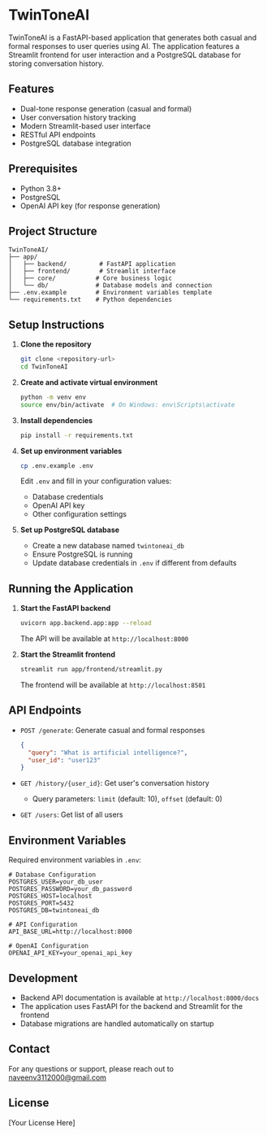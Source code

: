 # TwinToneAI

TwinToneAI is a FastAPI-based application that generates both casual and formal responses to user queries using AI. The application features a Streamlit frontend for user interaction and a PostgreSQL database for storing conversation history.

## Features

- Dual-tone response generation (casual and formal)
- User conversation history tracking
- Modern Streamlit-based user interface
- RESTful API endpoints
- PostgreSQL database integration

## Prerequisites

- Python 3.8+
- PostgreSQL
- OpenAI API key (for response generation)

## Project Structure

```
TwinToneAI/
├── app/
│   ├── backend/         # FastAPI application
│   ├── frontend/        # Streamlit interface
│   ├── core/           # Core business logic
│   └── db/             # Database models and connection
├── .env.example        # Environment variables template
└── requirements.txt    # Python dependencies
```

## Setup Instructions

1. **Clone the repository**
   ```bash
   git clone <repository-url>
   cd TwinToneAI
   ```

2. **Create and activate virtual environment**
   ```bash
   python -m venv env
   source env/bin/activate  # On Windows: env\Scripts\activate
   ```

3. **Install dependencies**
   ```bash
   pip install -r requirements.txt
   ```

4. **Set up environment variables**
   ```bash
   cp .env.example .env
   ```
   Edit `.env` and fill in your configuration values:
   - Database credentials
   - OpenAI API key
   - Other configuration settings

5. **Set up PostgreSQL database**
   - Create a new database named `twintoneai_db`
   - Ensure PostgreSQL is running
   - Update database credentials in `.env` if different from defaults

## Running the Application

1. **Start the FastAPI backend**
   ```bash
   uvicorn app.backend.app:app --reload
   ```
   The API will be available at `http://localhost:8000`

2. **Start the Streamlit frontend**
   ```bash
   streamlit run app/frontend/streamlit.py
   ```
   The frontend will be available at `http://localhost:8501`

## API Endpoints

- `POST /generate`: Generate casual and formal responses
  ```json
  {
    "query": "What is artificial intelligence?",
    "user_id": "user123"
  }
  ```

- `GET /history/{user_id}`: Get user's conversation history
  - Query parameters: `limit` (default: 10), `offset` (default: 0)

- `GET /users`: Get list of all users

## Environment Variables

Required environment variables in `.env`:
```
# Database Configuration
POSTGRES_USER=your_db_user
POSTGRES_PASSWORD=your_db_password
POSTGRES_HOST=localhost
POSTGRES_PORT=5432
POSTGRES_DB=twintoneai_db

# API Configuration
API_BASE_URL=http://localhost:8000

# OpenAI Configuration
OPENAI_API_KEY=your_openai_api_key
```

## Development

- Backend API documentation is available at `http://localhost:8000/docs`
- The application uses FastAPI for the backend and Streamlit for the frontend
- Database migrations are handled automatically on startup

## Contact

For any questions or support, please reach out to [naveenv3112000@gmail.com](naveenv3112000@gmail.com)

## License

[Your License Here]
